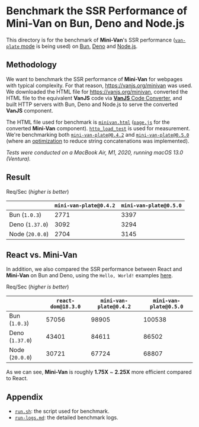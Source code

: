 # Benchmark the SSR Performance of Mini-Van on Bun, Deno and Node.js

This directory is for the benchmark of **Mini-Van**'s SSR performance ([`van-plate` mode](https://github.com/vanjs-org/mini-van#van-plate-mode) is being used) on [Bun](https://bun.sh/), [Deno](https://deno.com/) and [Node.js](https://nodejs.org/).

## Methodology

We want to benchmark the SSR performance of **Mini-Van** for webpages with typical complexity. For that reason, https://vanjs.org/minivan was used. We downloaded the HTML file for https://vanjs.org/minivan, converted the HTML file to the equivalent **VanJS** code via [**VanJS** Code Converter](https://github.com/vanjs-org/converter), and built HTTP servers with Bun, Deno and Node.js to serve the converted **VanJS** component.

The HTML file used for benchmark is [`minivan.html`](0.4.2/minivan.html) ([`page.js`](0.4.2/page.js) for the converted **Mini-Van** component). [`http_load_test`](https://github.com/uNetworking/uSockets/blob/master/examples/http_load_test.c) is used for measurement. We're benchmarking both [`mini-van-plate@0.4.2`](https://www.npmjs.com/package/mini-van-plate/v/0.4.2) and [`mini-van-plate@0.5.0`](https://www.npmjs.com/package/mini-van-plate/v/0.5.0) (where an [optimization](https://github.com/vanjs-org/mini-van/releases/tag/0.5.0) to reduce string concatenations was implemented).

_Tests were conducted on a MacBook Air, M1, 2020, running macOS 13.0 (Ventura)._

## Result

Req/Sec (_higher is better_)

| | `mini-van-plate@0.4.2` | `mini-van-plate@0.5.0` |
|-|------------------------|------------------------|
| Bun (`1.0.3`) | 2771 | 3397 |
| Deno (`1.37.0`) | 3092 | 3294 |
| Node (`20.0.0`) | 2704 | 3145 |

## React vs. Mini-Van

In addition, we also compared the SSR performance between React and **Mini-Van** on Bun and Deno, using the `Hello, World!` examples [here](https://github.com/oven-sh/bun/tree/main/bench/react-hello-world).

Req/Sec (_higher is better_)

| | `react-dom@18.3.0` | `mini-van-plate@0.4.2` | `mini-van-plate@0.5.0` |
|-|--------------------|------------------------|------------------------|
| Bun (`1.0.3`) | 57056 | 98905 | 100538 |
| Deno (`1.37.0`) | 43401 | 84611 | 86502 |
| Node (`20.0.0`) | 30721 | 67724 | 68807 |

As we can see, **Mini-Van** is roughly **1.75X** ~ **2.25X** more efficient compared to React.

## Appendix

* [`run.sh`](run.sh): the script used for benchmark.
* [`run-logs.md`](run-logs.md): the detailed benchmark logs.
